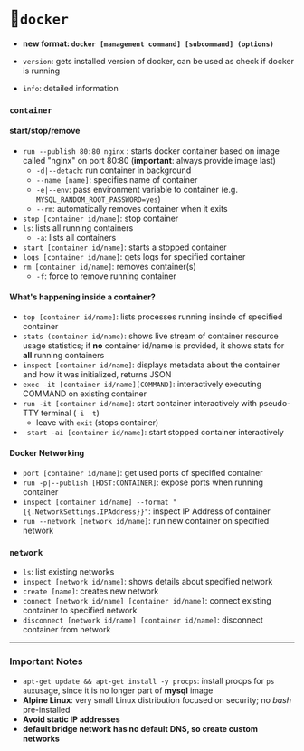 # 🐋```docker```

- **new format: ```docker [management command] [subcommand] (options)```**

- ```version```: gets installed version of docker, can be used as check if docker is running
- ```info```: detailed information



###  ```container```

#### start/stop/remove

- ```run --publish 80:80 nginx``` : starts docker container based on image called "nginx" on port 80:80 (**important**: always provide image last)
  - ```-d|--detach```: run container in background
  - ```--name [name]```: specifies name of container
  - ```-e|--env```: pass environment variable to container (e.g. ```MYSQL_RANDOM_ROOT_PASSWORD=yes```)
  - ```--rm```: automatically removes container when it exits
- ```stop [container id/name]```: stop container
- ```ls```: lists all running containers
  - ```-a```: lists all containers
- ```start [container id/name]```: starts a stopped container
- ```logs [container id/name]```: gets logs for specified container
- ```rm [container id/name]```: removes container(s)
  - ```-f```: force to remove running container



#### What's happening inside a container?

- ```top [container id/name]```: lists processes running insinde of specified container
- ```stats (container id/name)```: shows live stream of container resource usage statistics; if **no** container id/name is provided, it shows stats for **all** running containers
- ```inspect [container id/name]```: displays metadata about the container and how it was initialized, returns JSON
- ```exec -it [container id/name][COMMAND]```: interactively executing COMMAND on existing container
- ```run -it [container id/name]```: start container interactively with pseudo-TTY terminal (```-i -t```)
  - leave with ```exit``` (stops container)
- ``` start -ai [container id/name]```: start stopped container interactively



#### Docker Networking

- ```port [container id/name]```: get used ports of specified container
- ```run -p|--publish [HOST:CONTAINER]```: expose ports when running container
- ```inspect [container id/name] --format "{{.NetworkSettings.IPAddress}}"```: inspect IP Address of container
- ```run --network [network id/name]```: run new container on specified network

### ```network```

- ```ls```: list existing networks
- ```inspect [network id/name]```: shows details about specified network
- ```create [name]```: creates new network
- ```connect [network id/name] [container id/name]```: connect existing container to specified network
- ```disconnect [network id/name] [container id/name]```: disconnect container from network

--------------

### Important Notes

- ```apt-get update && apt-get install -y procps```: install procps for ```ps aux```usage, since it is no longer part of **mysql** image
- **Alpine Linux**: very small Linux distribution focused on security; no *bash* pre-installed
- **Avoid static IP addresses**
- **default bridge network has no default DNS, so create custom networks**



